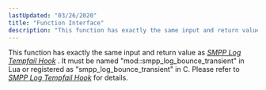 ```yaml
---
lastUpdated: "03/26/2020"
title: "Function Interface"
description: "This function has exactly the same input and return value as Chapter 11 SMPP Log Tempfail Hook It must be named mod smpp log bounce transient in Lua or registered as smpp log bounce transient in C Please refer to Chapter 11 SMPP Log Tempfail Hook for details..."
---
```


This function has exactly the same input and return value as [*SMPP Log Tempfail Hook*](/momentum/mobile/mobile-developer-guide/smpp-log-tempfail-hook) . It must be named "mod::smpp_log_bounce_transient" in Lua or registered as "smpp_log_bounce_transient" in C. Please refer to [*SMPP Log Tempfail Hook*](/momentum/mobile/mobile-developer-guide/smpp-log-tempfail-hook) for details.